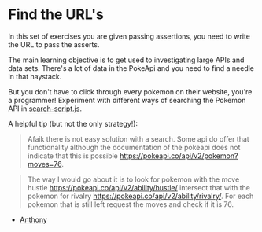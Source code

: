 # Find the URL's

In this set of exercises you are given passing assertions, you need to write the URL to pass the asserts.

The main learning objective is to get used to investigating large APIs and data sets. There's a lot of data in the PokeApi and you need to find a needle in that haystack.

But you don't have to click through every pokemon on their website, you're a programmer! Experiment with different ways of searching the Pokemon API in [search-script.js](./search-script.js).

A helpful tip (but not the only strategy!):

> Afaik there is not easy solution with a search.
> Some api do offer that functionality although the documentation of the pokeapi does not indicate that this is possible https://pokeapi.co/api/v2/pokemon?moves=76.

> The way I would go about it is to look for pokemon with the move hustle
> https://pokeapi.co/api/v2/ability/hustle/ intersect that with the pokemon for rivalry https://pokeapi.co/api/v2/ability/rivalry/. For each pokemon that is still left request the moves and check if it is 76.

- [Anthony](https://github.com/HackYourFutureBelgium/class-8/issues/324#issuecomment-626233830)
